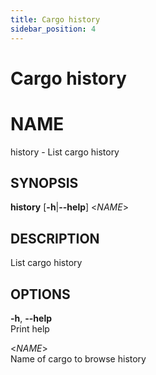 ```yaml
---
title: Cargo history
sidebar_position: 4
---
```


# Cargo history

# NAME

history - List cargo history

## SYNOPSIS

**history** \[**-h**\|**--help**\] \<*NAME*\>

## DESCRIPTION

List cargo history

## OPTIONS

**-h**, **--help**  
Print help

\<*NAME*\>  
Name of cargo to browse history
